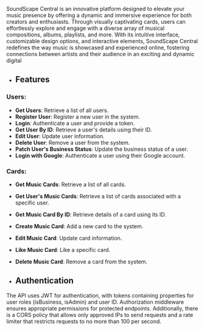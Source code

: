  SoundScape Central is an innovative platform designed to elevate
            your music presence by offering a dynamic and immersive experience
            for both creators and enthusiasts. Through visually captivating
            cards, users can effortlessly explore and engage with a diverse
            array of musical compositions, albums, playlists, and more. With its
            intuitive interface, customizable design options, and interactive
            elements, SoundScape Central redefines the way music is showcased
            and experienced online, fostering connections between artists and
            their audience in an exciting and dynamic digital
- ## Features
### Users:
- **Get Users**: Retrieve a list of all users.
- **Register User**: Register a new user in the system.
- **Login**: Authenticate a user and provide a token.
- **Get User By ID**: Retrieve a user's details using their ID.
- **Edit User**: Update user information.
- **Delete User**: Remove a user from the system.
- **Patch User's Business Status**: Update the business status of a user.
- **Login with Google**: Authenticate a user using their Google account.


### Cards:
- **Get Music Cards**: Retrieve a list of all cards.
- **Get User's Music Cards**: Retrieve a list of cards associated with a specific user.
- **Get Music Card By ID**: Retrieve details of a card using its ID.
- **Create Music Card**: Add a new card to the system.
- **Edit Music Card**: Update card information.
- **Like Music Card**: Like a specific card.
- **Delete Music Card**: Remove a card from the system.


- ## Authentication
The API uses JWT for authentication, with tokens containing properties for user roles (isBusiness, isAdmin) and user ID. Authorization middleware ensures appropriate permissions for protected endpoints. Additionally, there is a CORS policy that allows only approved IPs to send requests and a rate limiter that restricts requests to no more than 100 per second.
 
